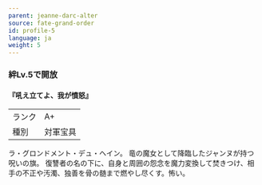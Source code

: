 ```yaml
---
parent: jeanne-darc-alter
source: fate-grand-order
id: profile-5
language: ja
weight: 5
---
```


### 絆Lv.5で開放

#### 『吼え立てよ、我が憤怒』

<table>
  <tr><td>ランク</td><td>A+</td></tr>
  <tr><td>種別</td><td>対軍宝具</td></tr>
</table>

ラ・グロンドメント・デュ・ヘイン。
竜の魔女として降臨したジャンヌが持つ呪いの旗。
復讐者の名の下に、自身と周囲の怨念を魔力変換して焚きつけ、相手の不正や汚濁、独善を骨の髄まで燃やし尽くす。怖い。
